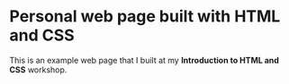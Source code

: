 # Personal web page built with HTML and CSS

This is an example web page that I built at my __Introduction to HTML and CSS__ workshop.
